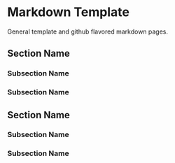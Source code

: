 <!-- ======================================== Template Start ======================================== -->


<!-- ------------------------------ Intro Start ------------------------------ -->

# Markdown Template

General template and github flavored markdown pages.

<!-- ------------------------------ Intro End ------------------------------ -->


<!-- ------------------------------ Section Start ------------------------------ -->

## Section Name

<!-- ++++++++++++++++++++ Subsection Start ++++++++++++++++++++ -->

### Subsection Name

<!-- ++++++++++++++++++++ Subsection End ++++++++++++++++++++ -->

<!-- ++++++++++++++++++++ Subsection Start ++++++++++++++++++++ -->

### Subsection Name

<!-- ++++++++++++++++++++ Subsection End ++++++++++++++++++++ -->

<!-- ------------------------------ Section End ------------------------------ -->


<!-- ------------------------------ Section Start ------------------------------ -->

## Section Name

<!-- ++++++++++++++++++++ Subsection Start ++++++++++++++++++++ -->

### Subsection Name

<!-- ++++++++++++++++++++ Subsection End ++++++++++++++++++++ -->

<!-- ++++++++++++++++++++ Subsection Start ++++++++++++++++++++ -->

### Subsection Name

<!-- ++++++++++++++++++++ Subsection End ++++++++++++++++++++ -->

<!-- ------------------------------ Section End ------------------------------ -->


<!-- ======================================== Document End ======================================== -->

